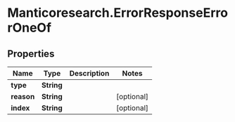 # Manticoresearch.ErrorResponseErrorOneOf

## Properties

Name | Type | Description | Notes
------------ | ------------- | ------------- | -------------
**type** | **String** |  | 
**reason** | **String** |  | [optional] 
**index** | **String** |  | [optional] 



